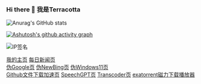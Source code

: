 ### Hi there 👋 我是Terracotta

![Anurag's GitHub stats](https://github-readme-stats.vercel.app/api?username=1746705990&theme=graywhite&show_icons=true)  

[![Ashutosh's github activity graph](https://github-readme-activity-graph.vercel.app/graph?username=1746705990&theme=dracula)](https://github.com/ashutosh00710/github-readme-activity-graph)

![IP签名](https://tool.lu/netcard/)

<!--
**1746705990/1746705990** is a ✨ _special_ ✨ repository because its `README.md` (this file) appears on your GitHub profile.

Here are some ideas to get you started:

- 🔭 I’m currently working on ...
- 🌱 I’m currently learning ...
- 👯 I’m looking to collaborate on ...
- 🤔 I’m looking for help with ...
- 💬 Ask me about ...
- 📫 How to reach me: ...
- 😄 Pronouns: ...
- ⚡ Fun fact: ...
-->


[我的主页](https://www.daichenyang.tk "我很喜欢一个叫章若楠的女生")
[每日新闻页](https://news.daichenyang.me "本页面复刻于https://github.com/zkeq/news")<br>
[伪Google页](https://google.daichenyang.me "本页面复刻于https://github.com/gaowanlu/google")
[伪NewBing页](https://bing.daichenyang.me "本页面复刻于https://github.com/adams549659584/go-proxy-bingai")
[伪Windows11页](https://win11.daichenyang.me "本页面复刻于https://github.com/inwinter04/win11React_CN")<br>
[Github文件下载加速页](http://github.dcy12138.eu.org/ "本页面复刻于http://github.dcy12138.eu.org/")
[SpeechGPT页](https://chatgpt.daichenyang.me "本页面复刻于https://github.com/hahahumble/speechgpt")
[Transcoder页](https://transcoder.daichenyang.me "本页面复刻于https://vercel.com/templates/next.js/nextjs-ai-chatbot")
[exatorrent磁力下载播放器](http://47.113.150.174:5000/signin "本项目复刻于https://github.com/varbhat/exatorrent，默认账密为：adminuser,adminpassword")
